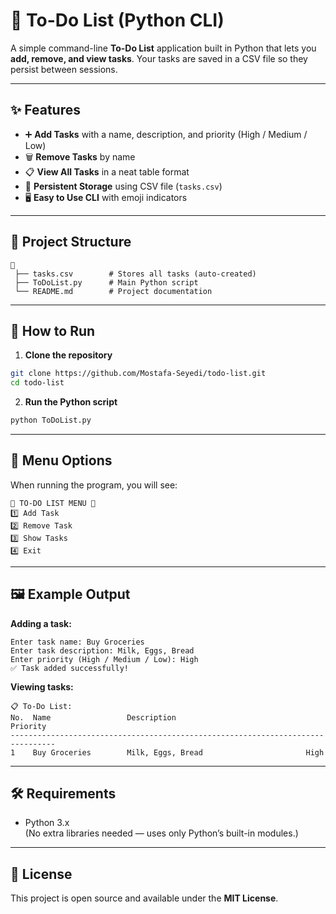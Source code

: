 # 📝 To-Do List (Python CLI)

A simple command-line **To-Do List** application built in Python that lets you **add, remove, and view tasks**. Your tasks are saved in a CSV file so they persist between sessions.

---

## ✨ Features
- ➕ **Add Tasks** with a name, description, and priority (High / Medium / Low)  
- 🗑 **Remove Tasks** by name  
- 📋 **View All Tasks** in a neat table format  
- 💾 **Persistent Storage** using CSV file (`tasks.csv`)  
- 🖥 **Easy to Use CLI** with emoji indicators  

---

## 📂 Project Structure
```
📁 
 ├── tasks.csv        # Stores all tasks (auto-created)
 ├── ToDoList.py      # Main Python script
 └── README.md        # Project documentation
```

---

## 🚀 How to Run

1. **Clone the repository**  
```bash
git clone https://github.com/Mostafa-Seyedi/todo-list.git
cd todo-list
```

2. **Run the Python script**  
```bash
python ToDoList.py
```

---

## 📌 Menu Options
When running the program, you will see:
```
📌 TO-DO LIST MENU 📌
1️⃣ Add Task
2️⃣ Remove Task
3️⃣ Show Tasks
4️⃣ Exit
```

---

## 🖼 Example Output
**Adding a task:**
```
Enter task name: Buy Groceries
Enter task description: Milk, Eggs, Bread
Enter priority (High / Medium / Low): High
✅ Task added successfully!
```

**Viewing tasks:**
```
📋 To-Do List:
No.  Name                 Description                             Priority  
--------------------------------------------------------------------------------
1    Buy Groceries        Milk, Eggs, Bread                       High      
```

---

## 🛠 Requirements
- Python 3.x  
(No extra libraries needed — uses only Python’s built-in modules.)

---

## 📄 License
This project is open source and available under the **MIT License**.
